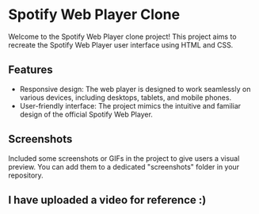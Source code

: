 # Spotify Web Player Clone

Welcome to the Spotify Web Player clone project! This project aims to recreate the Spotify Web Player user interface using HTML and CSS. 

## Features
- Responsive design: The web player is designed to work seamlessly on various devices, including desktops, tablets, and mobile phones.
- User-friendly interface: The project mimics the intuitive and familiar design of the official Spotify Web Player.

## Screenshots
Included some screenshots or GIFs in the project to give users a visual preview. You can add them to a dedicated "screenshots" folder in your repository.

## I have uploaded a video for reference :) 
